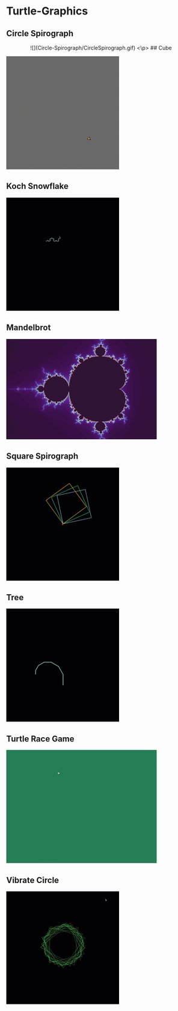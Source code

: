 # Turtle-Graphics

## Circle Spirograph
<p align="center">
![](Circle-Spirograph/CircleSpirograph.gif)
<\p>
## Cube

![](Cube/Cube.gif)

## Koch Snowflake

![](Koch-Snowflake/KochSnowflake.gif)

## Mandelbrot

<img src="Mandelbrot/mandelbrot.png" width=400>

## Square Spirograph

![](Square-Spirograph/SquareSpirograph.gif)

## Tree

![](Tree/Tree.gif)

## Turtle Race Game

![](Turtle-Race-Game/TurtleRace.gif)

## Vibrate Circle

![](Vibrate-Circle/VibrateCircle.gif)

